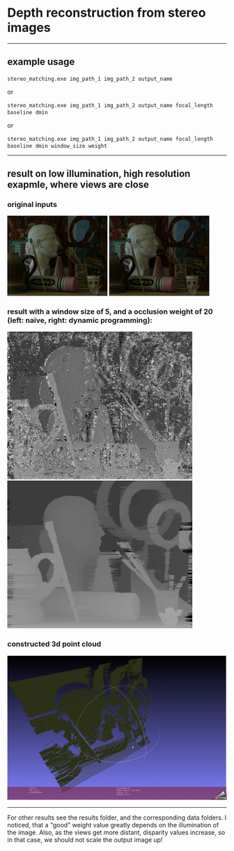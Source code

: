 # Depth reconstruction from stereo images
---
## example usage

```
stereo_matching.exe img_path_1 img_path_2 output_name
```

or

```
stereo_matching.exe img_path_1 img_path_2 output_name focal_length baseline dmin
```

or

```
stereo_matching.exe img_path_1 img_path_2 output_name focal_length baseline dmin window_size weight
```

---
## result on low illumination, high resolution exapmle, where views are close

### original inputs

<img src="data/Art_lowill/0.png" width="230"/> <img src="data/Art_lowill/1.png" width="230"/> 

### result with a window size of 5, and a occlusion weight of 20 (left: naive, right: dynamic programming):

<img src="results/art_lowill_naive.png" width="425"/> <img src="results/art_lowill_dp.png" width="425"/> 

### constructed 3d point cloud

![Alt Text](results/3dgif.gif)


---

For other results see the results folder, and the corresponding data folders. I noticed, that a "good" weight value greatly depends on the illumination of the image. Also, as the views get more distant, disparity values increase, so in that case, we should not scale the output image up!
